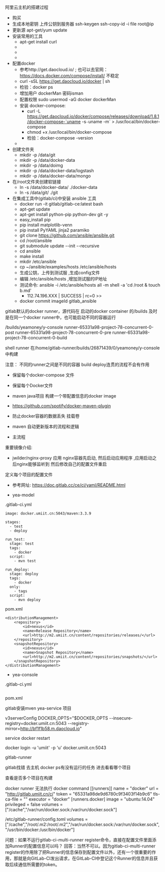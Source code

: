 阿里云主机的搭建过程

- 购买
- 生成本地密钥  上传公钥到服务器  ssh-keygen  ssh-copy-id -i file root@ip
- 更新源 apt-get/yum update 
- 安装常用的工具
	- apt-get install curl 
	-
	-
	-
- 配置docker
	- 参考http://get.daocloud.io/  ;  也可以去官网：https://docs.docker.com/compose/install/  不稳定
	- curl -sSL https://get.daocloud.io/docker | sh
	- 检验：docker ps
	- 增加用户 dockerMan 密码isman
	- 配置权限 sudo usermod -aG docker dockerMan
	- 安装 docker-compose: 
		- curl -L https://get.daocloud.io/docker/compose/releases/download/1.8.1/docker-compose-`uname -s`-`uname -m` > /usr/local/bin/docker-compose
		- chmod +x /usr/local/bin/docker-compose
		- 检验：docker-compose -version
	-
- 创建文件夹 
	- mkdir -p /data/git 
	- mkdir -p /data/docker-data
	- mkdir -p /data/doimg
	- mkdir -p /data/docker-data/logstash
	- mkdir -p /data/docker-data/mongo
- 在/root文件夹创建软链接
	- ln -s /data/docker-data/   ./docker-data
	- ln -s /data/git/ ./git
- 在集成工具中(gitlab/ci)中安装 ansible 工具
	- docker run -it gitlab/gitlab-ce:latest bash
	- apt-get update 
	- apt-get install python-pip python-dev git -y
	- easy_install pip
	- pip install matplotlib-venn
	- pip install PyYAML jinja2 paramiko
	- git clone https://github.com/ansible/ansible.git
	- cd /root/ansible
	- git submodule update --init --recursive
	- cd ansible
	- make install
	- mkdir /etc/ansible
	- cp ~/ansible/examples/hosts /etc/ansible/hosts
	- 生成公钥，上传到测试服 ,生成config文件
	- 编辑 /etc/ansible/hosts ,增加测试服的IP地址
	- 测试命令:  ansible -i /etc/ansible/hosts all -m shell -a 'cd /root &  touch b.md'
		- 112.74.196.XXX | SUCCESS | rc=0 >>
	- docker commit imageId gitlab_ansible 


gitlab默认的docker runner，源代码在   启动的docker container 的/builds
及时是在同一个docker runner中，也可能启动不同的容器运行

/builds/yeamoney/y-console
runner-65331a98-project-78-concurrent-0-post runner-65331a98-project-78-concurrent-0-pre runner-65331a98-project-78-concurrent-0-build


shell runner 
在/home/gitlab-runner/builds/26871439/0/yeamoney/y-console 中构建


注意：
不同的runner之间是不同的容器  build deploy连贯的流程不会有作用


- 保留每个docker-compose 文件
- 保留每个Docker文件
- maven java项目  构建一个带配置信息的docker image  
- https://github.com/spotify/docker-maven-plugin
- 防止docker容器的数据丢失  挂载卷
- maven 自动更新版本的流程和逻辑

- 主流程

重要镜像介绍:
- jwilder/nginx-proxy
应用 nginx容器先启动,  然后启动应用程序 ,应用启动之后nginx能够监听到 然后修改自己的配置文件重启


定义每个项目的配置文件 
- 参考网址: https://doc.gitlab.cc/ce/ci/yaml/README.html

- yea-model

.gitlab-ci.yml
```
image: docker.umiit.cn:5043/maven:3.3.9

stages:
  - test
  - deploy

run_test:
  stage: test
  tags:
    - docker
  script:
    - mvn test

run_deploy:
  stage: deploy
  tags:
    - docker
  only:
    - tags
  script:
    - mvn deploy
```

pom.xml
```
<distributionManagement>
	<repository>
		<id>nexus</id>
		<name>Release Repository</name>
		<url>http://m2.umiit.cn/content/repositories/releases/</url>
	</repository>
	<snapshotRepository>
		<id>nexus</id>
		<name>Snapshot Repository</name>
		<url>http://m2.umiit.cn/content/repositories/snapshots/</url>
	</snapshotRepository>
</distributionManagement>
```

- yea-console

.gitlab-ci.yml
```

```

pom.xml




gitlab安装mven   yea-service 项目



v3serverConfig
DOCKER_OPTS="$DOCKER_OPTS --insecure-registry=docker.umiit.cn:5043 --registry-mirror=http://bf1f1b58.m.daocloud.io"

service docker restart 

docker login -u 'umiit' -p 'u'   docker.umiit.cn:5043

gitlab-runner


gitlab找错
去主机
docker ps有没有运行的任务
进去看看哪个项目

查看是否多个项目在构建


docker runner 无法执行 docker command
[[runners]]
  name = "docker"
  url = "http://gitlab.umiit.cn/ci"
  token = "65331a98de9d6780c9f3403f14b9c6"
  tls-ca-file = ""
  executor = "docker"
  [runners.docker]
    image = "ubuntu:14.04"
    privileged = false
    volumes = ["/cache","/var/run/docker.sock:/var/run/docker.sock"]



/etc/gitlab-runner/config.toml
volumes = ["/cache","/root/.m2:/root/.m2","/var/run/docker.sock:/var/run/docker.sock","/usr/bin/docker:/usr/bin/docker"]



问题：如果不运行gitlab-ci-multi-runner register命令，直接在配置文件里面添加Runner的配置信息可以吗？
回答：当然不可以。因为gitlab-ci-multi-runner register的作用除了把Runner的信息保存到配置文件以外，还有一个很重要的作用，那就是向GitLab-CI发出请求，在GitLab-CI中登记这个Runner的信息并且获取后续通信所需要的token。






